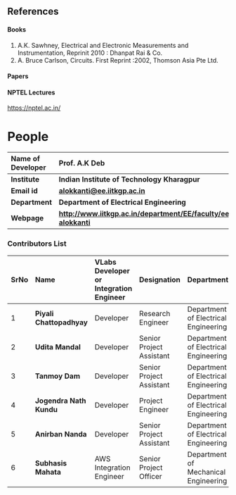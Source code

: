 ## References
#### Books
1) A.K. Sawhney, Electrical and Electronic Measurements and Instrumentation, Reprinit 2010 : Dhanpat Rai & Co.
2) A. Bruce Carlson, Circuits. First Reprint :2002, Thomson Asia Pte Ltd.


#### Papers

#### NPTEL Lectures
https://nptel.ac.in/

# People

<b>Name of Developer | <b> **Prof. A.K Deb**
:--|:--|
<b> Institute | <b>  **Indian Institute of Technology Kharagpur**
<b> Email id|     <b>  **alokkanti@ee.iitkgp.ac.in**
<b> Department |  **Department of Electrical Engineering**
<b>Webpage| <b> http://www.iitkgp.ac.in/department/EE/faculty/ee-alokkanti

### Contributors List

SrNo | Name | VLabs Developer or Integration Engineer | Designation | Department| Institute
:--|:--|:--|:--|:--|:--|
1 | **Piyali Chattopadhyay** | Developer | Research Engineer | Department of Electrical Engineering | IIT Kharagpur | 
2 | **Udita Mandal** | Developer | Senior Project Assistant | Department of Electrical Engineering | IIT Kharagpur | 
3 | **Tanmoy Dam** | Developer | Senior Project Assistant | Department of Electrical Engineering | IIT Kharagpur |
 4 | **Jogendra Nath Kundu** | Developer | Project Engineer | Department of Electrical Engineering | IIT Kharagpur |
 5 | **Anirban Nanda** | Developer | Senior Project Assistant | Department of Electrical Engineering | IIT Kharagpur | 
 6 | **Subhasis Mahata** |  AWS Integration Engineer  | Senior Project Officer | Department of Mechanical Engineering | IIT Kharagpur |
